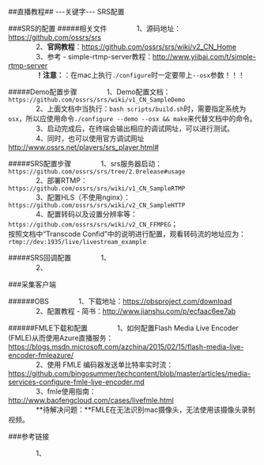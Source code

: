 ##直播教程##
---关键字--- SRS配置

###SRS的配置
#####相关文件
&emsp;&emsp;&emsp;&emsp;1、源码地址：https://github.com/ossrs/srs<br/>
&emsp;&emsp;&emsp;&emsp;2、**官网教程**：https://github.com/ossrs/srs/wiki/v2_CN_Home <br/>
&emsp;&emsp;&emsp;&emsp;3、参考 - simple-rtmp-server教程：http://www.yiibai.com/t/simple-rtmp-server <br/>
&emsp;&emsp;&emsp;&emsp;**！注意：**：在mac上执行`./configure`时一定要带上`--osx`参数！！！

#####Demo配置步骤
&emsp;&emsp;&emsp;&emsp;1、Demo配置文档：`https://github.com/ossrs/srs/wiki/v1_CN_SampleDemo` <br/>
&emsp;&emsp;&emsp;&emsp;2、上面文档中当执行：`bash scripts/build.sh`时，需要指定系统为`osx`，所以应使用命令`./configure --demo --osx && make`来代替文档中的命令。 <br/>
&emsp;&emsp;&emsp;&emsp;3、启动完成后，在终端会输出相应的调试网址，可以进行测试。 <br/>
&emsp;&emsp;&emsp;&emsp;4、同时，也可以使用官方调试网址
http://www.ossrs.net/players/srs_player.html# <br/>

#####SRS配置步骤
&emsp;&emsp;&emsp;&emsp;1、srs服务器启动：`https://github.com/ossrs/srs/tree/2.0release#usage` <br/>
&emsp;&emsp;&emsp;&emsp;2、部署RTMP：`https://github.com/ossrs/srs/wiki/v1_CN_SampleRTMP` <br/>
&emsp;&emsp;&emsp;&emsp;3、配置HLS（不使用nginx）：`https://github.com/ossrs/srs/wiki/v2_CN_SampleHTTP` <br/>
&emsp;&emsp;&emsp;&emsp;4、配置转码以及设置分辨率等： `https://github.com/ossrs/srs/wiki/v2_CN_FFMPEG`；<br/>
按照文档中“Transcode Confid”中的说明进行配置，观看转码流的地址应为：`rtmp://dev:1935/live/livestream_example`


#####SRS回调配置
&emsp;&emsp;&emsp;&emsp;1、<br/>
&emsp;&emsp;&emsp;&emsp;2、<br/>


###采集客户端

######OBS
&emsp;&emsp;&emsp;&emsp;1、下载地址：https://obsproject.com/download <br/>
&emsp;&emsp;&emsp;&emsp;2、配置教程 - 简书：http://www.jianshu.com/p/ecfaac6ee7ab

######FMLE下载和配置
&emsp;&emsp;&emsp;&emsp;1、如何配置Flash Media Live Encoder (FMLE)从而使用Azure直播服务：https://blogs.msdn.microsoft.com/azchina/2015/02/15/flash-media-live-encoder-fmleazure/ <br/>
&emsp;&emsp;&emsp;&emsp;2、使用 FMLE 编码器发送单比特率实时流：https://github.com/bingosummer/techcontent/blob/master/articles/media-services-configure-fmle-live-encoder.md <br/>
&emsp;&emsp;&emsp;&emsp;3、fmle使用指南：http://www.baofengcloud.com/cases/livefmle.html <br/>
&emsp;&emsp;&emsp;&emsp;**待解决问题：**FMLE在无法识别mac摄像头，无法使用该摄像头录制视频。


###参考链接

&emsp;&emsp;&emsp;&emsp;1、